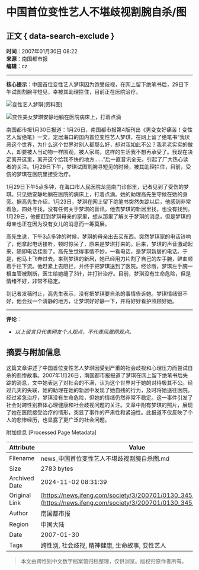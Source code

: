 # 中国首位变性艺人不堪歧视割腕自杀/图

## 正文 { data-search-exclude }


**时间**：2007年01月30日 08:22  
**来源**：南国都市报  
**编辑**：cz  

---

**核心提示**：中国首位变性艺人梦琪因为饱受歧视，在网上留下绝笔书后，29日下午试图割腕寻短见，幸被其助理拦住，目前正在医院治疗。

![变性艺人梦琪(资料图)](http://img.ifeng.com/res/200701/0130_53862.jpg)

![变性美女梦琪安静地躺在医院病床上，打着点滴](http://img.ifeng.com/res/200701/0130_53863.jpg)

南国都市报1月30日报道：1月26日，南国都市报第4版刊出《男变女好痛苦！变性艺人留绝笔》一文，定居海口的国内首位变性艺人梦琪，在网上留了绝笔书“我厌恶这个世界，为什么这个世界对别人都那么好，却对我如此不公？我老老实实的做人，却要被人当动物一样围观，被人家骂，这样的生活我不想再承受了。我现在决定离开这里，离开这个给我不快的地方......”后一直音讯全无，引起了广大热心读者的关注。1月29日下午，梦琪试图割腕寻短见的时候，被其助理拦住，目前，受伤的梦琪在医院里接受治疗。

1月29日下午5点多钟，在海口市人民医院龙昆南门诊部里，记者见到了受伤的梦琪。只见她安静地躺在医院的病床上，打着点滴。她的助理高先生守候在她的身旁。据高先生介绍，1月23日，梦琪在网上留下绝笔书突然失踪以后，他感到非常着急，四处寻找，没有任何关于梦琪的音讯。他去梦琪的新居里找，也没有找到。1月29日，他便赶到梦琪母亲的家里，想从那里了解关于梦琪的消息，但是梦琪的母亲也正在因为没有女儿的消息而一筹莫展。

高先生说，下午3点多钟的时候，梦琪的母亲出去买东西。突然梦琪家的电话铃响了，他拿起电话接听，顿时惊呆了，原来是梦琪打来的。后来，梦琪的声音激动起来，随即电话挂断了。高先生觉得事情不妙，一看电话，是梦琪新居的电话。于是，他马上飞奔过去。来到梦琪的新居，她已经用刀片割了自己的左手腕，鲜血顺着手往下流。他赶紧上去阻拦，并终于把梦琪送到了医院。经诊断，梦琪左手腕一根血管被割断，医生给她缝了3针，并打针治疗。目前，梦琪没有生命危险，但是情绪不好，非常不稳定。

到记者发稿时止，高先生表示，没有把梦琪要自杀的事情告诉她。梦琪情绪很不好，他会找一个清静的地方，让梦琪好好静一下，并将好好看护照顾好她。

---  

**评论**：  
- *以上留言只代表网友个人观点，不代表凤凰网观点。*

## 摘要与附加信息

<!-- tcd_abstract -->
这篇文章讲述了中国首位变性艺人梦琪因受到严重的社会歧视和心理压力而尝试自杀的悲惨故事。2007年1月26日，南国都市报报道了梦琪在网上留下绝笔书后失踪的消息，文中她表达了对社会的不满，认为这个世界对于她的对待极其不公。经过几天的失联，她的助理在她的新居中发现了她自残的行为，及时将她送往医院。经过紧急治疗，梦琪没有生命危险，但她的情绪仍然非常不稳定。这一事件引发了社会对跨性别群体心理健康和社会歧视问题的关注。文章中附有梦琪的照片，展现了她在医院接受治疗的情形，突显了事件的严肃性和紧迫性。此报道不仅反映了个人的悲惨经历，也显露了更广泛的社会问题。
<!-- tcd_abstract_end -->

附加信息 [Processed Page Metadata]

| Attribute       | Value                                  |
|-----------------|----------------------------------------|
| Filename        | news_中国首位变性艺人不堪歧视割腕自杀图.md                             |
| Size            | 2783 bytes                           |
| Archived Date   | 2024-11-02 08:31:39                             |
| Original Link   | [https://news.ifeng.com/society/3/200701/0130_345_69917.shtml](https://news.ifeng.com/society/3/200701/0130_345_69917.shtml)                       |
| Author          | 南国都市报                               |
| Region          | 中国大陆                               |
| Date            | 2007-01-30                                 |
| Tags            | 跨性别, 社会歧视, 精神健康, 生命故事, 变性艺人                                 |
>
> 本文由跨性别中文数字档案馆归档整理，仅供浏览。版权归原作者所有。
>